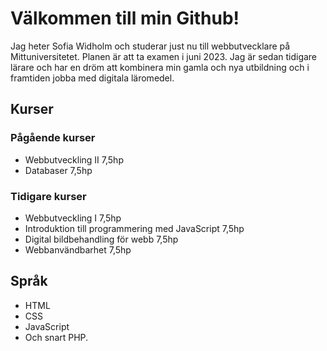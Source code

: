 # Välkommen till min Github!

Jag heter Sofia Widholm och studerar just nu till webbutvecklare på Mittuniversitetet. Planen är att ta examen i juni 2023.
Jag är sedan tidigare lärare och har en dröm att kombinera min gamla och nya utbildning och i framtiden jobba med digitala läromedel.

## Kurser
### Pågående kurser
- Webbutveckling II 7,5hp 
- Databaser 7,5hp

### Tidigare kurser
- Webbutveckling I 7,5hp
- Introduktion till programmering med JavaScript 7,5hp
- Digital bildbehandling för webb 7,5hp
- Webbanvändbarhet 7,5hp

## Språk
- HTML
- CSS
- JavaScript
- Och snart PHP.
